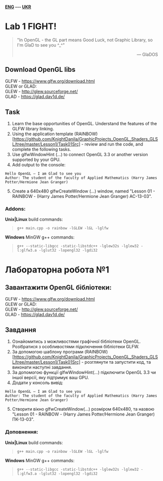 #### [ENG](#Eng) --- [UKR](#Ukr)
<a name="Eng"></a>

# Lab 1 FIGHT!

> "In OpenGL - the GL part means Good Luck, 
not Graphic Library, so I'm GlaD to see you ^_^"
>
> <p align="right"> — GlaDOS</p>

## Download OpenGL libs
GLFW - https://www.glfw.org/download.html  
GLEW or GLAD:  
GLEW - http://glew.sourceforge.net/  
GLAD - https://glad.dav1d.de/  

## Task
1. Learn the base opportunities of OpenGL. Understand the features of the GLFW library linking.
2. Using the application template (RAINBOW)[https://github.com/KnightDanila/GraphicProjects_OpenGL_Shaders_GLSL/tree/master/Lesson1/Task01Src] - review and run the code, and complete the following tasks.
3. Use glfwWindowHint (...) to connect OpenGL 3.3 or another version supported by your GPU.
4. Add output to the console:
```
Hello OpenGL – I am Glad to see you
Author: The student of the faculty of Applied Mathematics (Harry James Potter/Hermione Jean Granger)
```
5. Create a 640x480 glfwCreateWindow (...) window, named "Lesson 01 - RAINBOW - (Harry James Potter/Hermione Jean Granger) AC-13-03".

### Addons:
**Unix|Linux** build commands:  
> ```g++ main.cpp -o rainbow -lGLEW -lGL -lglfw```

**Windows** MinGW g++ commands:
> ```g++ --static-libgcc -static-libstdc++ -lglew32s -lglew32 -l:glfw3.a -lglut32 -lopengl32 -lgdi32```

<a name="Ukr"></a>

# Лабораторна робота №1

## Завантажити OpenGL бібліотеки:
GLFW - https://www.glfw.org/download.html  
GLEW or GLAD:  
GLEW - http://glew.sourceforge.net/  
GLAD - https://glad.dav1d.de/  

## Завдання
1. Ознайомитись з можливостями графічної бібліотеки OpenGL. Розібратися з особливостями підключення бібліотеки GLFW.
2. За допомогою шаблону програми (RAINBOW)[https://github.com/KnightDanila/GraphicProjects_OpenGL_Shaders_GLSL/tree/master/Lesson1/Task01Src] - розглянути та запустити код, та виконати наступні завдання.
3. За допомогою функції glfwWindowHint(...) підключити OpenGL 3.3 чи іншої версії, яку підтримує ваш GPU.
4. Додати у консоль вивід:
```
Hello OpenGL – I am Glad to see you
Author: The student of the faculty of Applied Mathematics (Harry James Potter/Hermione Jean Granger)
```
5. Створити вікно glfwCreateWindow(...) розміром 640х480, та назвою "Lesson 01 - RAINBOW - (Harry James Potter/Hermione Jean Granger) ПК-13-03".

### Доповнення:
**Unix|Linux** build commands:  
> ```g++ main.cpp -o rainbow -lGLEW -lGL -lglfw```

**Windows** MinGW g++ commands:
> ```g++ --static-libgcc -static-libstdc++ -lglew32s -lglew32 -l:glfw3.a -lglut32 -lopengl32 -lgdi32```

